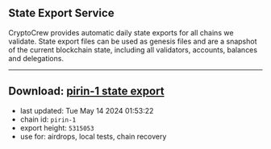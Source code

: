 ## State Export Service
CryptoCrew provides automatic daily state exports for all chains we validate. State export files can be used as genesis files and are a snapshot of the current blockchain state, including all validators, accounts, balances and delegations.

---
**Download: [pirin-1 state export](https://dl-eu2.ccvalidators.com/SERVICE/nolus/pirin-1_export_5315053.json)**
---

- last updated: Tue May 14 2024 01:53:22
- chain id: `pirin-1`
- export height: `5315053`
- use for: airdrops, local tests, chain recovery

